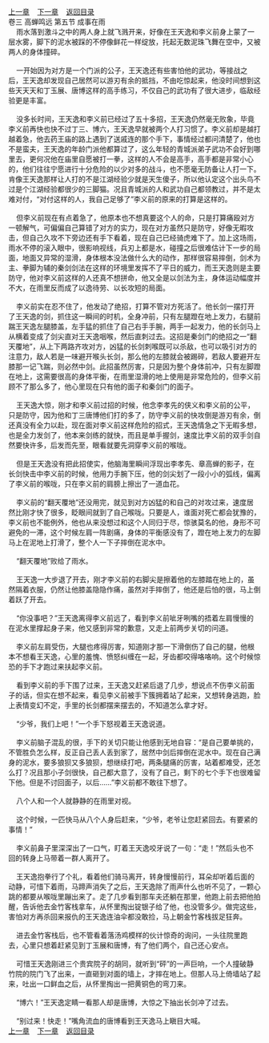 
[上一章](https://github.com/xiaominghe2014/spider_book/blob/master/book/缺月梧桐/第67章.md)&nbsp;&nbsp;&nbsp;&nbsp;[下一章](https://github.com/xiaominghe2014/spider_book/blob/master/book/缺月梧桐/第69章.md)&nbsp;&nbsp;&nbsp;&nbsp;[返回目录](https://github.com/xiaominghe2014/spider_book/blob/master/book/缺月梧桐/README.md)
<br />卷三 高蝉鸣远 第五节 成事在雨<br />&nbsp;&nbsp;&nbsp;&nbsp;雨水落到激斗之中的两人身上就飞溅开来，好像在王天逸和李义前身上蒙了一层水雾，脚下的泥水被踩的不停像鲜花一样绽放，托起无数泥珠飞舞在空中，又被两人的身体撞碎。<br /><br />&nbsp;&nbsp;&nbsp;&nbsp;一开始因为对方是一个门派的公子，王天逸还有些害怕他的武功，等接战之后，王天逸却发现自己居然可以游刃有余的抵挡，不由吃惊起来，他没时间想到这些天天天和丁玉展、唐博这样的高手练习，不仅自己的武功有了很大进步，临敌经验更是丰富。<br /><br />&nbsp;&nbsp;&nbsp;&nbsp;没多长时间，王天逸和李义前已经过了五十多招，王天逸仍然毫无败象，毕竟李义前再快也快不过丁三、博六，王天逸早就被两个人打习惯了。李义前却是越打越着急，他去药王庙的路上遇到了送戚连的那个手下，事情经过都问清楚了，他也不是蛮夫，王天逸的年龄门派他都算过了，这么年轻的青城派弟子武功不会好到哪里去，更何况他在庙里自愿被打一拳，这样的人不会是高手，高手都是非常小心的，他们往往宁愿进行十分危险的以少对多的战斗，也不愿毫无防备让人打一下。肯像王天逸那样让人打的不是江湖经验少就是天生傻子，所以他认定这个出头鸟不过是个江湖经验都很少的三脚猫。况且青城派的人和武功自己都领教过，并不是太难对付，“对付这样的人，我自己足够了”李义前的原来的打算是这样的。<br /><br />&nbsp;&nbsp;&nbsp;&nbsp;但李义前现在有点着急了，他原本也不想真要这个人的命，只是打算痛殴对方一顿解气，可偏偏自己算错了对方的实力，现在对方虽然只是防守，好像无暇攻击，但自己久攻不下旁边还有手下看着，现在自己已经骑虎难下了。加上这场雨，雨水不停的滚入眼中，很影响视线，兵刃上都是水，碰撞之后很难估计下一步的局面，地面又异常的湿滑，身体根本没法做什么大的动作，那样很容易摔倒，剑术为主、拳脚为辅的秦剑剑法在这样的环境里发挥不了平日的威力，而王天逸则是主要防守，他对李义前这样的人还真不想拼命，他又全是以剑法为主，身体运动幅度并不大，在雨里反而成了以逸待劳、以长攻短的局面。<br /><br />&nbsp;&nbsp;&nbsp;&nbsp;李义前实在忍不住了，他发动了绝招，打算不管对方死活了。他长剑一摆打开了王天逸的剑，抓住这一瞬间的时机，全身冲前，只有左腿蹬在地上发力，右腿前踹王天逸左腿膝盖，左手猛的抓住了自己右手手腕，两手一起发力，他的长剑马上从横着变成了剑尖直对王天逸咽喉，然后直刺过去。这招是秦剑门的绝招之一“翻天覆地”，从上下两路齐攻对方，凶猛的长剑刺喉既可以杀敌，也可以吸引对方的注意力，敌人若是一味避开喉头长剑，那么他的左膝就会被踢碎，若敌人要避开左膝那一记飞踹，则必然中剑。此招虽然厉害，只是因为整个身体前冲，只有左脚蹬在地上，这需要很高的身体平衡，在雨里湿滑的地上使用是非常危险的，但李义前顾不了那么多了，他心里现在只有他的面子和秦剑门的面子。<br /><br />&nbsp;&nbsp;&nbsp;&nbsp;王天逸大惊，刚才和李义前过招的时候，他念李孝先的侠义和李义前的公平，只是防守，因为他和丁三唐博他们打的多了，防守李义前的快攻倒是游刃有余，倒还真没有全力以赴，现在面对李义前这样危险的招式，王天逸情急之下无暇多想，也是全力发剑了，他本来剑练的就快，而且是单手握剑，速度比李义前的双手剑自然要快许多，后发而先至，眼看就要先洞穿李义前的喉咙。<br /><br />&nbsp;&nbsp;&nbsp;&nbsp;但是王天逸没有把此招使实，他脑海里瞬间浮现出李孝先、章高蝉的影子，在长剑快击中李义前的时候，他用力手腕下压，他的剑尖划了一段小小的弧线，偏离了李义前的喉咙，只在李义前的肩膀上擦出了一道血花。<br /><br />&nbsp;&nbsp;&nbsp;&nbsp;李义前的“翻天覆地”还没用完，就见到对方凶猛的和自己的对攻过来，速度居然比刚才快了很多，眨眼间就到了自己喉咙。只要是人，谁面对死亡都会犹豫的，李义前也不能例外，他也从来没想过和这个人同归于尽，惊骇莫名的他，身形不可避免的一滞，这个时候左肩一阵剧痛，身体的平衡感没有了，蹬在地上发力的左脚马上在泥地上打滑了，整个人一下子摔倒在泥水中。<br /><br />&nbsp;&nbsp;&nbsp;&nbsp;“翻天覆地”败给了雨水。<br /><br />&nbsp;&nbsp;&nbsp;&nbsp;王天逸一大步退了开去，刚才李义前的右脚尖是擦着他的左膝踏在地上的，虽然隔着衣服，仍然让他膝盖隐隐作痛，虽然对手摔倒了，他还是后怕的很，马上倒着跃了开去。<br /><br />&nbsp;&nbsp;&nbsp;&nbsp;“你没事吧？”王天逸离得李义前远了，看到李义前呲牙咧嘴的捂着左肩慢慢的在泥水里撑起身子来，他又感到非常的歉意，又走上前两步关切的问道。<br /><br />&nbsp;&nbsp;&nbsp;&nbsp;李义前左肩受伤，大腿也疼得厉害，知道刚才那一下滑倒伤了自己的腿，他根本不想看王天逸，心里的羞愧、愤怒纠缠在一起，牙齿都咬得咯咯响。这个时候惊恐的手下才跑过来扶起李义前。<br /><br />&nbsp;&nbsp;&nbsp;&nbsp;看到李义前的手下围了过来，王天逸又赶紧后退了几步，想说点不伤李义前面子的话，但实在想不起来，看见李义前被手下簇拥着站了起来，又想转身逃跑，脸上表情变幻不定，手里的长剑都摆来摆去的，不知道怎么拿才好。<br /><br />&nbsp;&nbsp;&nbsp;&nbsp;“少爷，我们上吧！”一个手下怒视着王天逸说道。<br /><br />&nbsp;&nbsp;&nbsp;&nbsp;李义前脑子混乱的很，手下的关切只能让他感到无地自容：“是自己要单挑的，不管胜负怎么样，反正自己丢人丢到家了，居然中剑后摔倒在泥水中。现在自己满身的泥水，要多狼狈又多狼狈，想继续打吧，两条腿痛的厉害，站着都难受，还怎么打？况且那小子剑很快，自己都大意了，没有了自己，剩下的七个手下也很难留下他。但是不讨回面子，以后……”李义前都不敢往下想了。<br /><br />&nbsp;&nbsp;&nbsp;&nbsp;八个人和一个人就静静的在雨里对视。<br /><br />&nbsp;&nbsp;&nbsp;&nbsp;这个时候，一匹快马从八个人身后赶来，“少爷，老爷让您赶紧回去。有要紧的事情！”<br /><br />&nbsp;&nbsp;&nbsp;&nbsp;李义前鼻子里深深出了一口气，盯着王天逸咬牙说了一句：“走！”然后头也不回的转身上马带着一群人离开了。<br /><br />&nbsp;&nbsp;&nbsp;&nbsp;王天逸抱拳行了个礼，看着他们骑马离开，转身慢慢前行，耳朵却听着后面的动静，可惜下着雨，马蹄声消失了之后，王天逸除了雨声什么也听不见了，一颗心跳的都要从喉咙里蹦出来了。走了几步看到那车夫还躺在那里，他跑上前去把他拍醒，告诉他去金竹客栈拿车，从怀里掏出锭银子给了他，也没管多少。做完这些，害怕对方再杀回来报仇的王天逸连油伞都没敢捡，马上朝金竹客栈拔足狂奔。<br /><br />&nbsp;&nbsp;&nbsp;&nbsp;进去金竹客栈后，也不管看着落汤鸡模样的伙计惊奇的询问，一头往院里跑去，心里只想着赶紧见到丁玉展和唐博，有了他们两个，自己还心安点。<br /><br />&nbsp;&nbsp;&nbsp;&nbsp;可惜王天逸刚进三个贵宾院子的胡同，就听到“砰”的一声巨响，一个人撞破静竹院的院门飞了出来，一直砸到对面的墙上，才摔在地上。但那人马上倚墙站了起来，吐出一口鲜血之后，从怀里掏出一把黄铜色的弯刀来。<br /><br />&nbsp;&nbsp;&nbsp;&nbsp;“博六！”王天逸定睛一看那人却是唐博，大惊之下抽出长剑冲了过去。<br /><br />&nbsp;&nbsp;&nbsp;&nbsp;“别过来！快走！”嘴角流血的唐博看到王天逸马上瞋目大喊。 <br />
[上一章](https://github.com/xiaominghe2014/spider_book/blob/master/book/缺月梧桐/第67章.md)&nbsp;&nbsp;&nbsp;&nbsp;[下一章](https://github.com/xiaominghe2014/spider_book/blob/master/book/缺月梧桐/第69章.md)&nbsp;&nbsp;&nbsp;&nbsp;[返回目录](https://github.com/xiaominghe2014/spider_book/blob/master/book/缺月梧桐/README.md)
